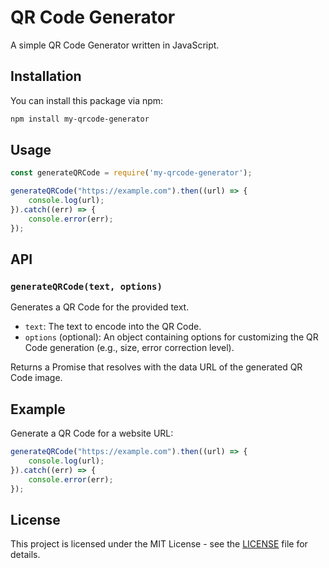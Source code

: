 # QR Code Generator

A simple QR Code Generator written in JavaScript.

## Installation

You can install this package via npm:

```bash
npm install my-qrcode-generator
```

## Usage

```javascript
const generateQRCode = require('my-qrcode-generator');

generateQRCode("https://example.com").then((url) => {
    console.log(url);
}).catch((err) => {
    console.error(err);
});
```

## API

### `generateQRCode(text, options)`

Generates a QR Code for the provided text.

- `text`: The text to encode into the QR Code.
- `options` (optional): An object containing options for customizing the QR Code generation (e.g., size, error correction level).

Returns a Promise that resolves with the data URL of the generated QR Code image.

## Example

Generate a QR Code for a website URL:

```javascript
generateQRCode("https://example.com").then((url) => {
    console.log(url);
}).catch((err) => {
    console.error(err);
});
```

## License

This project is licensed under the MIT License - see the [LICENSE](LICENSE) file for details.
